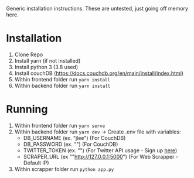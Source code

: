 Generic installation instructions. These are untested, just going off memory here.

# Installation
1. Clone Repo
1. Install yarn (if not installed)
1. Install python 3 (3.8 used)
1. Install couchDB (https://docs.couchdb.org/en/main/install/index.html)
1. Within frontend folder run `yarn install`
1. Within backend folder run `yarn install`

# Running
1. Within frontend folder run `yarn serve`
1. Within backend folder run `yarn dev`
  -> Create .env file with variables:
    - DB_USERNAME (ex. "jlee") (For CouchDB)
    - DB_PASSWORD (ex. "") (For CouchDB)
    - TWITTER_TOKEN (ex. "") (For Twitter API usage - Sign up [here](https://developer.twitter.com/en))
    - SCRAPER_URL (ex ""http://127.0.0.1:5000") (For Web Scrapper - Default IP)
1. Within scrapper folder run `python app.py `
